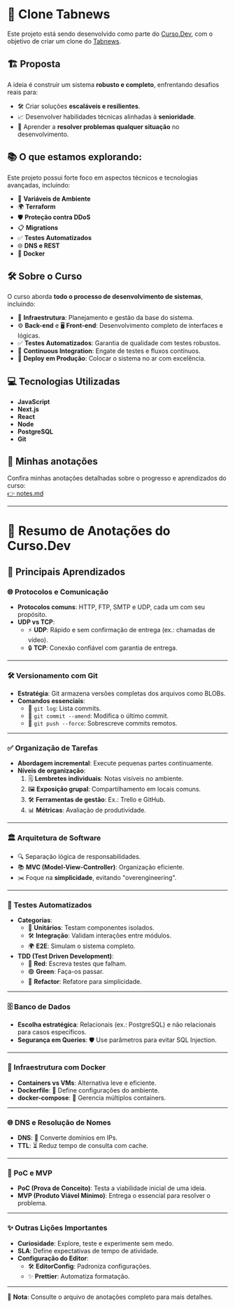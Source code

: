# 🚀 Clone Tabnews

Este projeto está sendo desenvolvido como parte do [Curso.Dev](https://curso.dev), com o objetivo de criar um clone do [Tabnews](https://www.tabnews.com.br).

## 🏗️ Proposta

A ideia é construir um sistema **robusto e completo**, enfrentando desafios reais para:

- 🛠️ Criar soluções **escaláveis e resilientes**.
- 📈 Desenvolver habilidades técnicas alinhadas à **senioridade**.
- 🧠 Aprender a **resolver problemas qualquer situação** no desenvolvimento.

## 📚 O que estamos explorando:

Este projeto possui forte foco em aspectos técnicos e tecnologias avançadas, incluindo:

- 🌱 **Variáveis de Ambiente**
- 🌍 **Terraform**
- 🛡️ **Proteção contra DDoS**
- 📋 **Migrations**
- ✅ **Testes Automatizados**
- 🌐 **DNS e REST**
- 🐳 **Docker**

## 🛠️ Sobre o Curso

O curso aborda **todo o processo de desenvolvimento de sistemas**, incluindo:

- 📡 **Infraestrutura**: Planejamento e gestão da base do sistema.
- ⚙️ **Back-end** e 🖥️ **Front-end**: Desenvolvimento completo de interfaces e lógicas.
- ✅ **Testes Automatizados**: Garantia de qualidade com testes robustos.
- 🔄 **Continuous Integration**: Engate de testes e fluxos contínuos.
- 🚀 **Deploy em Produção**: Colocar o sistema no ar com excelência.

## 💻 Tecnologias Utilizadas

- **JavaScript**
- **Next.js**
- **React**
- **Node**
- **PostgreSQL**
- **Git**

## 📒 Minhas anotações

Confira minhas anotações detalhadas sobre o progresso e aprendizados do curso:  
[👉 notes.md](./_notes/notes.md)

---

# 📝 Resumo de Anotações do Curso.Dev

## 🧠 Principais Aprendizados

### 🌐 Protocolos e Comunicação

- **Protocolos comuns**: HTTP, FTP, SMTP e UDP, cada um com seu propósito.
- **UDP vs TCP**:
  - ⚡ **UDP**: Rápido e sem confirmação de entrega (ex.: chamadas de vídeo).
  - 🔒 **TCP**: Conexão confiável com garantia de entrega.

---

### 🛠️ Versionamento com Git

- **Estratégia**: Git armazena versões completas dos arquivos como BLOBs.
- **Comandos essenciais**:
  - 📜 `git log`: Lista commits.
  - 🔄 `git commit --amend`: Modifica o último commit.
  - 🚀 `git push --force`: Sobrescreve commits remotos.

---

### ✅ Organização de Tarefas

- **Abordagem incremental**: Execute pequenas partes continuamente.
- **Níveis de organização**:
  1. 🗒️ **Lembretes individuais**: Notas visíveis no ambiente.
  2. 🖼️ **Exposição grupal**: Compartilhamento em locais comuns.
  3. 🛠️ **Ferramentas de gestão**: Ex.: Trello e GitHub.
  4. 📊 **Métricas**: Avaliação de produtividade.

---

### 🏛️ Arquitetura de Software

- 🔍 Separação lógica de responsabilidades.
- 📚 **MVC (Model-View-Controller)**: Organização eficiente.
- ✂️ Foque na **simplicidade**, evitando "overengineering".

---

### 🔬 Testes Automatizados

- **Categorias**:
  - 🧪 **Unitários**: Testam componentes isolados.
  - 🛠️ **Integração**: Validam interações entre módulos.
  - 🌍 **E2E**: Simulam o sistema completo.
- **TDD (Test Driven Development)**:
  - 🔴 **Red**: Escreva testes que falham.
  - 🟢 **Green**: Faça-os passar.
  - 🔧 **Refactor**: Refatore para simplicidade.

---

### 🗄️ Banco de Dados

- **Escolha estratégica**: Relacionais (ex.: PostgreSQL) e não relacionais para casos específicos.
- **Segurança em Queries**: 🛡️ Use parâmetros para evitar SQL Injection.

---

### 🐳 Infraestrutura com Docker

- **Containers vs VMs**: Alternativa leve e eficiente.
- **Dockerfile**: 📄 Define configurações do ambiente.
- **docker-compose**: 🔧 Gerencia múltiplos containers.

---

### 🌐 DNS e Resolução de Nomes

- **DNS**: 🔗 Converte domínios em IPs.
- **TTL**: ⏳ Reduz tempo de consulta com cache.

---

### 🚀 PoC e MVP

- **PoC (Prova de Conceito)**: Testa a viabilidade inicial de uma ideia.
- **MVP (Produto Viável Mínimo)**: Entrega o essencial para resolver o problema.

---

### ✨ Outras Lições Importantes

- **Curiosidade**: Explore, teste e experimente sem medo.
- **SLA**: Define expectativas de tempo de atividade.
- **Configuração do Editor**:
  - 🛠️ **EditorConfig**: Padroniza configurações.
  - ✨ **Prettier**: Automatiza formatação.

---

📌 **Nota**: Consulte o arquivo de anotações completo para mais detalhes.
